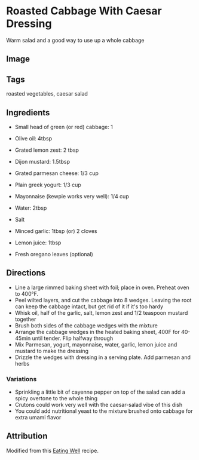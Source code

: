 # Roasted Cabbage With Caesar Dressing

Warm salad and a good way to use up a whole cabbage

## Image

## Tags

roasted vegetables, caesar salad

## Ingredients

- Small head of green (or red) cabbage:
  1

- Olive oil:
  4tbsp

- Grated lemon zest:
  2 tbsp

- Dijon mustard:
  1.5tbsp

- Grated parmesan cheese:
  1/3 cup

- Plain greek yogurt:
  1/3 cup

- Mayonnaise (kewpie works very well):
  1/4 cup

- Water:
  2tbsp

- Salt

- Minced garlic:
  1tbsp (or) 2 cloves

- Lemon juice:
  1tbsp

- Fresh oregano leaves (optional)

## Directions

- Line a large rimmed baking sheet with foil; place in oven. Preheat oven to 400°F.
- Peel wilted layers, and cut the cabbage into 8 wedges. Leaving the root can keep the cabbage intact, but get rid of it if it's too hardy
- Whisk oil, half of the garlic, salt, lemon zest and 1/2 teaspoon mustard together
- Brush both sides of the cabbage wedges with the mixture
- Arrange the cabbage wedges in the heated baking sheet, 400F for 40-45min until tender. Flip halfway through
- Mix Parmesan, yogurt, mayonnaise, water, garlic, lemon juice and mustard to make the dressing
- Drizzle the wedges with dressing in a serving plate. Add parmesan and herbs

### Variations

- Sprinkling a little bit of cayenne pepper on top of the salad can add a spicy overtone to the whole thing
- Crutons could work very well with the caesar-salad vibe of this dish
- You could add nutritional yeast to the mixture brushed onto cabbage for extra umami flavor

## Attribution

Modified from this [Eating Well](https://www.eatingwell.com/roasted-cabbage-wedges-with-caesar-dressing-8407043) recipe.
